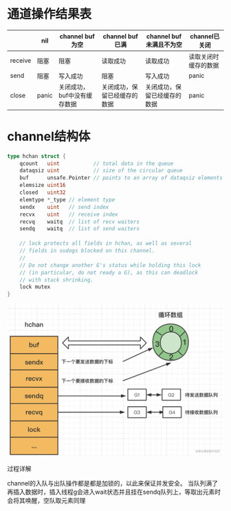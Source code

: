 # 通道操作结果表


||nil|channel buf为空|channel buf已满|channel buf未满且不为空|channel已关闭|
|--|--|--|--|--|--|
|receive|阻塞|阻塞|读取成功|读取成功|读取关闭时缓存的数据|
|send|阻塞|写入成功|阻塞|写入成功|panic|
|close|panic|关闭成功，buf中没有缓存数据|关闭成功，保留已经缓存的数据|关闭成功，保留已经缓存的数据|panic|

# channel结构体
```go
type hchan struct {
    qcount   uint           // total data in the queue
    dataqsiz uint           // size of the circular queue
    buf      unsafe.Pointer // points to an array of dataqsiz elements
    elemsize uint16
    closed   uint32
    elemtype *_type // element type
    sendx    uint   // send index
    recvx    uint   // receive index
    recvq    waitq  // list of recv waiters
    sendq    waitq  // list of send waiters

    // lock protects all fields in hchan, as well as several
    // fields in sudogs blocked on this channel.
    //
    // Do not change another G's status while holding this lock
    // (in particular, do not ready a G), as this can deadlock
    // with stack shrinking.
    lock mutex
}
```

![](./channel的数据结构示意图.webp)

过程详解

channel的入队与出队操作都是都是加锁的，以此来保证并发安全。
当队列满了再插入数据时，插入线程g会进入wait状态并且挂在sendq队列上，等取出元素时会将其唤醒，空队取元素同理